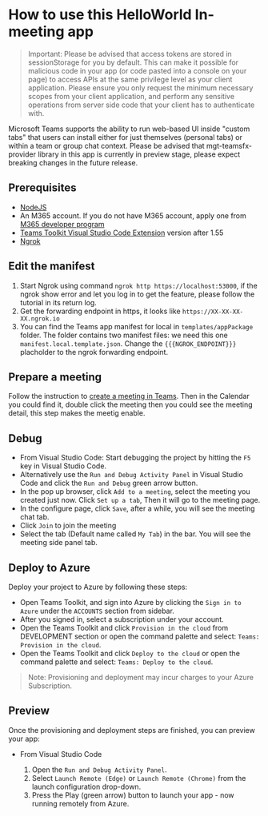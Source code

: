 # How to use this HelloWorld In-meeting app

> Important: Please be advised that access tokens are stored in sessionStorage for you by default. This can make it possible for malicious code in your app (or code pasted into a console on your page) to access APIs at the same privilege level as your client application. Please ensure you only request the minimum necessary scopes from your client application, and perform any sensitive operations from server side code that your client has to authenticate with.

Microsoft Teams supports the ability to run web-based UI inside "custom tabs" that users can install either for just themselves (personal tabs) or within a team or group chat context. Please be advised that mgt-teamsfx-provider library in this app is currently in preview stage, please expect breaking changes in the future release.

## Prerequisites

- [NodeJS](https://nodejs.org/en/)
- An M365 account. If you do not have M365 account, apply one from [M365 developer program](https://developer.microsoft.com/en-us/microsoft-365/dev-program)
- [Teams Toolkit Visual Studio Code Extension](https://aka.ms/teams-toolkit) version after 1.55
- [Ngrok](https://ngrok.com/)

## Edit the manifest

1. Start Ngrok using command `ngrok http https://localhost:53000`, if the ngrok show error and let you log in to get the feature, please follow the tutorial in its return log. 
2. Get the forwarding endpoint in https, it looks like `https://XX-XX-XX-XX.ngrok.io`
3. You can find the Teams app manifest for local in `templates/appPackage` folder. The folder contains two manifest files:
we need this one `manifest.local.template.json`. Change the `{{{NGROK_ENDPOINT}}}` placholder to the ngrok forwarding endpoint.

## Prepare a meeting
Follow the instruction to [create a meeting in Teams](https://support.microsoft.com/en-us/office/create-a-meeting-in-teams-for-personal-and-small-business-use-eb571219-517b-49bf-afe1-4fff091efa85). Then in the Calendar you could find it, double click the meeting then you could see the meeting detail, this step makes the meetig enable.

## Debug

- From Visual Studio Code: Start debugging the project by hitting the `F5` key in Visual Studio Code. 
- Alternatively use the `Run and Debug Activity Panel` in Visual Studio Code and click the `Run and Debug` green arrow button.
- In the pop up browser, click `Add to a meeting`, select the meeting you created just now. Click `Set up a tab`, Then it will go to the meeting page.
- In the configure page, click `Save`, after a while, you will see the meeting chat tab.
- Click `Join` to join the meeting
- Select the tab (Default name called `My Tab`) in the bar. You will see the meeting side panel tab.

## Deploy to Azure

Deploy your project to Azure by following these steps:

- Open Teams Toolkit, and sign into Azure by clicking the `Sign in to Azure` under the `ACCOUNTS` section from sidebar.
- After you signed in, select a subscription under your account.
- Open the Teams Toolkit and click `Provision in the cloud` from DEVELOPMENT section or open the command palette and select: `Teams: Provision in the cloud`.
- Open the Teams Toolkit and click `Deploy to the cloud` or open the command palette and select: `Teams: Deploy to the cloud`.

> Note: Provisioning and deployment may incur charges to your Azure Subscription.

## Preview

Once the provisioning and deployment steps are finished, you can preview your app:

- From Visual Studio Code

  1. Open the `Run and Debug Activity Panel`.
  1. Select `Launch Remote (Edge)` or `Launch Remote (Chrome)` from the launch configuration drop-down.
  1. Press the Play (green arrow) button to launch your app - now running remotely from Azure.